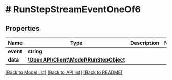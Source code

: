 # # RunStepStreamEventOneOf6

## Properties

Name | Type | Description | Notes
------------ | ------------- | ------------- | -------------
**event** | **string** |  |
**data** | [**\OpenAPI\Client\Model\RunStepObject**](RunStepObject.md) |  |

[[Back to Model list]](../../README.md#models) [[Back to API list]](../../README.md#endpoints) [[Back to README]](../../README.md)

